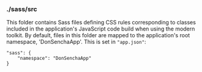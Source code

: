 ### ./sass/src

This folder contains Sass files defining CSS rules corresponding to classes
included in the application's JavaScript code build when using the modern toolkit.
By default, files in this folder are mapped to the application's root namespace, 'DonSenchaApp'.
This is set in `"app.json"`:

    "sass": {
        "namespace": "DonSenchaApp"
    }